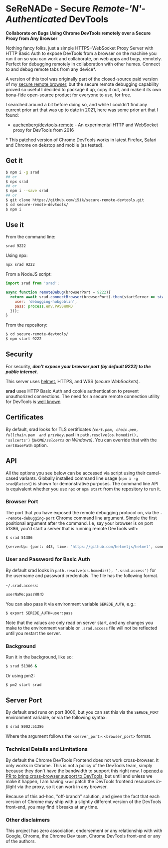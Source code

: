 # SeReNADe - Secure *Remote-'N'-Authenticated* DevTools

**Collaborate on Bugs Using Chrome DevTools remotely over a Secure Proxy from Any Browser**

Nothing fancy folks, just a simple 
HTTPS+WebSocket Proxy Server with HTTP Basic Auth to 
expose DevTools from a browser on the machine you run it on
so you can work and collaborate, on web apps and bugs, remotely.
Perfect for debugging remotely in collaboration with other humes.
Connect to and debug remote tabs from any device\*.

A version of this tool was originally part of the closed-source paid version of my [secure remote browser](https://github.com/i5ik/ViewFinder), but the secure remote debugging capability proved so useful I decided to package it up, copy it out, and make it its own bona-fide open-source product for everyone to use, for free.

I searched around a bit before doing so, and while I couldn't find any current prior art that was up to date in 2021, here was some prior art that I found:

- [auchenberg/devtools-remote](https://github.com/auchenberg/devtools-remote) - An experimental HTTP and WebSocket proxy for DevTools from 2016

\* This patched version of Chrome DevTools works in latest Firefox, Safari and Chrome on dekstop and mobile (as tested).

## Get it

```sh
$ npm i -g srad
## or
$ npx srad
## or
$ npm i --save srad
## or
$ git clone https://github.com/i5ik/secure-remote-devtools.git
$ cd secure-remote-devtools/
$ npm i
```

## Use it

From the command line:

```sh
srad 9222
```

Using npx:

```sh
npx srad 9222
```

From a NodeJS script:

```javascript
import srad from 'srad';

async function remoteDebug(browserPort = 9222){
  return await srad.connectBrowser(browserPort).then(startServer => startServer({
    user: 'debugging-hobgoblin',
    pass: process.env.PASSWORD
  }));
}
```

From the repository:

```sh
$ cd secure-remote-devtools/
$ npm start 9222
```

## Security

For security, ***don't expose your browser port (by default 9222) to the public internet***.

This server uses [helmet](https://github.com/helmetjs/helmet), HTTPS, and WSS (*secure WebSockets*).

**srad** uses HTTP Basic Auth and cookie authentication to prevent unauthorized connections. The need for a secure remote connection utility for DevTools is [well known](https://bugs.chromium.org/p/chromium/issues/detail?id=813540)

## Certificates

By default, srad looks for TLS certificates *(`cert.pem, chain.pem, fullchain.pem  and privkey.pem`)* in `path.resolve(os.homedir(), 'sslcerts')` *(`$HOME/sslcerts` on Windows)*. You can override that with the `certBasePath` option. 

## API 

All the options you see below can be accessed via script using their camel-cased variants. Globally installed command line usage (`npm i -g srad@latest`) is shown for demonstrative purposes. The command line API is equivalent whether you use `npx` or `npm start` from the repository to run it.

### Browser Port

The port that you have exposed the remote debugging protocol on, via the `--remote-debugging-port` Chrome command line argument. Simple the first positional argument after the command. I.e, say your browser is on port 51386, you'd start a server that is running remote DevTools with:

```sh
$ srad 51386

{serverUp: {port: 443, time: 'https://github.com/helmetjs/helmet', connected: true, browserPort: 51386}}
```

### User and Password for Basic Auth

By default srad looks in `path.resolve(os.homedir(), '.srad.access')` for the username and password credentials. The file has the following format.

`~/.srad.access`:
```txt
userNaMe:passW0rD
```

You can also pass it via environment variable `SEREDE_AUTH`, e.g.:

```sh
$ export SEREDE_AUTH=user:pass
```

Note that the values are only read on server start, and any changes you make to the environment variable or `.srad.access` file will not be reflected until you restart the server.

### Background

Run it in the background, like so:

```sh
$ srad 51386 &
```

Or using pm2:

```sh
$ pm2 start srad
```

## Server Port

By default srad runs on port 8000, but you can set this via the `SEREDE_PORT` environment variable, or via the following syntax:

```sh
$ srad 8002:51386
```

Where the argument follows the `<server_port>:<browser_port>` format.

### Technical Details and Limitations

By default the Chrome DevTools Frontend does not work cross-browser. It only works in Chrome. This is not a policy of the DevTools team, simply because they don't have the bandwidth to support this right now. 
I [opened a PR to bring cross-browser support to DevTools](https://github.com/ChromeDevTools/devtools-frontend/pull/165), but until and unless we make it happen, I am having `srad` patch the DevTools frontend resources *in-flight* via the proxy, so it can work in any browser.

Because of this ad-hoc, "off-branch" solution, and given the fact that each version of Chrome may ship with a slightly different version of the DevTools front-end, you may find it breaks at any time.

### Other disclaimers

This project has zero association, endorsement or any relationship with with Google, Chrome, the Chrome Dev team, Chrome DevTools front-end or any of the authors.

